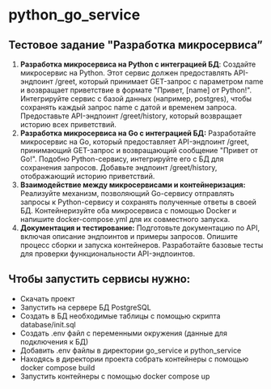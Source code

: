 # python_go_service
 
## Тестовое задание "Разработка микросервиса”
1. **Разработка микросервиса на Python с интеграцией БД**: Создайте микросервис на Python. Этот сервис должен предоставлять API-эндпоинт /greet, который принимает GET-запрос с параметром name и возвращает приветствие в формате "Привет, [name] от Python!".
Интегрируйте сервис с базой данных (например, postgres), чтобы сохранять каждый запрос name с датой и временем запроса.
Предоставьте API-эндпоинт /greet/history, который возвращает историю всех приветствий.
2. **Разработка микросервиса на Go с интеграцией БД:**
Разработайте микросервис на Go, который предоставляет API-эндпоинт /greet, принимающий GET-запрос и возвращающий сообщение "Привет от Go!".
Подобно Python-сервису, интегрируйте его с БД для сохранения запросов.
Добавьте эндпоинт /greet/history, отображающий историю приветствий.
3. **Взаимодействие между микросервисами и контейнеризация:**
Реализуйте механизм, позволяющий Go-сервису отправлять запросы к Python-сервису и сохранять полученные ответы в своей БД.
Контейнеризуйте оба микросервиса с помощью Docker и напишите docker-compose.yml для их совместного запуска.
4. **Документация и тестирование:**
Подготовьте документацию по API, включая описание эндпоинтов и примеры запросов.
Опишите процесс сборки и запуска контейнеров.
Разработайте базовые тесты для проверки функциональности API-эндпоинтов.

## Чтобы запустить сервисы нужно:
- Скачать проект
- Запустить на сервере БД PostgreSQL
- Создать в БД необходимые таблицы с помощью скрипта database/init.sql
- Создать .env файл с переменными окружения (данные для подключения к БД)
- Добавить .env файлы в директории go_service и python_service
- Находясь в директории проекта собрать контейнеры с помощью docker compose build
- Запустить контейнеры с помощью docker compose up

